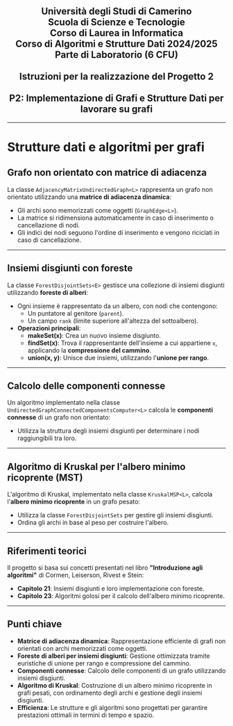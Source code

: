 <h2 align="center">
  Università degli Studi di Camerino<br>
  Scuola di Scienze e Tecnologie<br>
  Corso di Laurea in Informatica<br>
  Corso di Algoritmi e Strutture Dati 2024/2025<br>
  Parte di Laboratorio (6 CFU)<br>
  <br>
  Istruzioni per la realizzazione del Progetto 2<br>
  <br>
  P2: Implementazione di Grafi e Strutture Dati per lavorare su grafi 
</h2>

---

# Strutture dati e algoritmi per grafi

## **Grafo non orientato con matrice di adiacenza**
La classe `AdjacencyMatrixUndirectedGraph<L>` rappresenta un grafo non orientato utilizzando una **matrice di adiacenza dinamica**:
- Gli archi sono memorizzati come oggetti (`GraphEdge<L>`).
- La matrice si ridimensiona automaticamente in caso di inserimento o cancellazione di nodi.
- Gli indici dei nodi seguono l'ordine di inserimento e vengono riciclati in caso di cancellazione.

---

## **Insiemi disgiunti con foreste**
La classe `ForestDisjointSets<E>` gestisce una collezione di insiemi disgiunti utilizzando **foreste di alberi**:
- Ogni insieme è rappresentato da un albero, con nodi che contengono:
  - Un puntatore al genitore (`parent`).
  - Un campo `rank` (limite superiore all'altezza del sottoalbero).
- **Operazioni principali**:
  - **makeSet(x)**: Crea un nuovo insieme disgiunto.
  - **findSet(x)**: Trova il rappresentante dell'insieme a cui appartiene `x`, applicando la **compressione del cammino**.
  - **union(x, y)**: Unisce due insiemi, utilizzando l'**unione per rango**.

---

## **Calcolo delle componenti connesse**
Un algoritmo implementato nella classe `UndirectedGraphConnectedComponentsComputer<L>` calcola le **componenti connesse** di un grafo non orientato:
- Utilizza la struttura degli insiemi disgiunti per determinare i nodi raggiungibili tra loro.

---

## **Algoritmo di Kruskal per l'albero minimo ricoprente (MST)**
L'algoritmo di Kruskal, implementato nella classe `KruskalMSP<L>`, calcola l'**albero minimo ricoprente** in un grafo pesato:
- Utilizza la classe `ForestDisjointSets` per gestire gli insiemi disgiunti.
- Ordina gli archi in base al peso per costruire l'albero.

---

## **Riferimenti teorici**
Il progetto si basa sui concetti presentati nel libro **"Introduzione agli algoritmi"** di Cormen, Leiserson, Rivest e Stein:
- **Capitolo 21**: Insiemi disgiunti e loro implementazione con foreste.
- **Capitolo 23**: Algoritmi golosi per il calcolo dell'albero minimo ricoprente.

---

## **Punti chiave**
- **Matrice di adiacenza dinamica**: Rappresentazione efficiente di grafi non orientati con archi memorizzati come oggetti.
- **Foreste di alberi per insiemi disgiunti**: Gestione ottimizzata tramite euristiche di unione per rango e compressione del cammino.
- **Componenti connesse**: Calcolo delle componenti di un grafo utilizzando insiemi disgiunti.
- **Algoritmo di Kruskal**: Costruzione di un albero minimo ricoprente in grafi pesati, con ordinamento degli archi e gestione degli insiemi disgiunti.
- **Efficienza**: Le strutture e gli algoritmi sono progettati per garantire prestazioni ottimali in termini di tempo e spazio.

